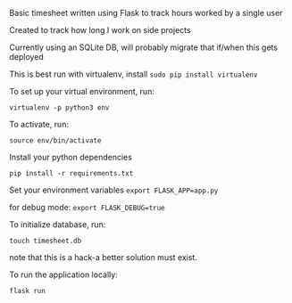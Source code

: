 Basic timesheet written using Flask to track hours worked by a single user

Created to track how long I work on side projects

Currently using an SQLite DB, will probably migrate that if/when this gets deployed

This is best run with virtualenv, install ```sudo pip install virtualenv```

To set up your virtual environment, run:

```
virtualenv -p python3 env
```

To activate, run:

```
source env/bin/activate
```

Install your python dependencies
```
pip install -r requirements.txt
```

Set your environment variables ```export FLASK_APP=app.py```

for debug mode: ```export FLASK_DEBUG=true```


To initialize database, run:

```
touch timesheet.db
```

note that this is a hack-a better solution must exist.

To run the application locally:

```
flask run
```

